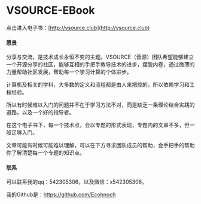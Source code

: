 # VSOURCE-EBook

点击进入电子书：[http://vsource.club](http://vsource.club)

#### 愿景

分享与交流，是技术成长永恒不变的主题。VSOURCE（音源）团队希望能够建立一个开源分享的社区，能够互相的手把手教导技术的进步，摆脱内卷，通过微薄的力量帮助社区发展，帮助每一个学习计算的个体进步。

计算机及相关的学科，大多数的定义和流程都是由人来把控的，所以依赖学习和工程经验。

所以有时候难以入门的问题并不在于学习方法不对，而是缺乏一条理论结合实践的道路，以及一个好的指导者。

在这个电子书下，每一个技术点，会以专题的形式表现，专题内的文章不多，但一般足够入门。

文章可能有时候可能难以理解，可以在下方寻求团队成员的帮助，会手把手的帮助你了解清楚每一个专题的知识点。


#### 联系

可以联系我的qq：542305306，以及微信：x542305306。

我的Github是：https://github.com/Ecohnoch